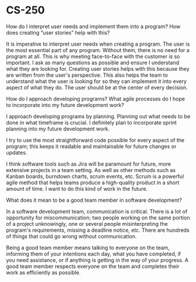 # CS-250

How do I interpret user needs and implement them into a program? How does creating “user stories” help with this?

  It is imperative to interpret user needs when creating a program. The user is the most essential part of any program. Without them, there is no need for a program at all. This is why meeting face-to-face with the customer is so important. I ask as many questions as possible and ensure I understand what they are looking for. Creating user stories helps with this because they are written from the user's perspective. This also helps the team to understand what the user is looking for so they can implement it into every aspect of what they do. The user should be at the center of every decision. 


How do I approach developing programs? What agile processes do I hope to incorporate into my future development work?

  I approach developing programs by planning. Planning out what needs to be done in what timeframe is crucial. I definitely plan to incorporate sprint planning into my future development work.
  
I try to use the most straightforward code possible for every aspect of the program; this keeps it readable and maintainable for future changes or updates. 
	
  I think software tools such as Jira will be paramount for future, more extensive projects in a team setting. As well as other methods such as Kanban boards, burndown charts, scrum events, etc. Scrum is a powerful agile method that helps teams produce a high-quality product in a short amount of time. I want to do this kind of work in the future. 
	

What does it mean to be a good team member in software development?

  In a software development team, communication is critical. There is a lot of opportunity for miscommunication; two people working on the same portion of a project unknowingly, one or several people misinterpreting the program's requirements, missing a deadline notice, etc. There are hundreds of things that could go wrong without communication.
  
   Being a good team member means talking to everyone on the team, informing them of your intentions each day, what you have completed, if you need assistance, or if anything is getting in the way of your progress. A good team member respects everyone on the team and completes their work as efficiently as possible. 
